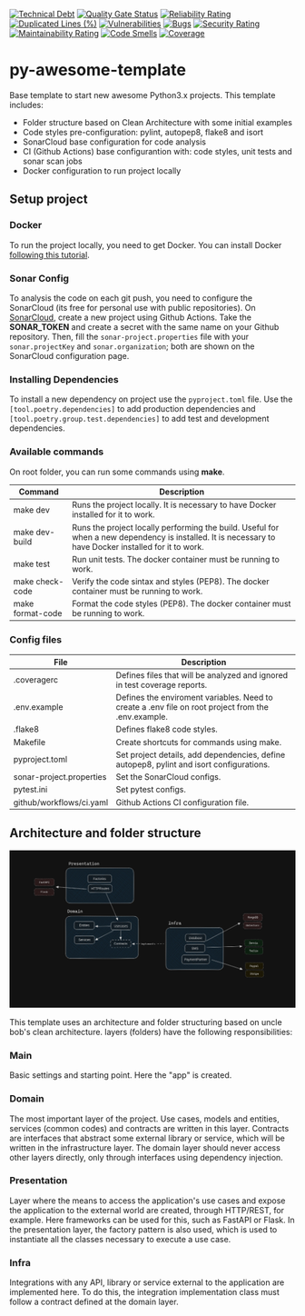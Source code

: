 [![Technical Debt](https://sonarcloud.io/api/project_badges/measure?project=py-awesome-template&metric=sqale_index)](https://sonarcloud.io/summary/new_code?id=py-awesome-template)
[![Quality Gate Status](https://sonarcloud.io/api/project_badges/measure?project=py-awesome-template&metric=alert_status)](https://sonarcloud.io/summary/new_code?id=py-awesome-template)
[![Reliability Rating](https://sonarcloud.io/api/project_badges/measure?project=py-awesome-template&metric=reliability_rating)](https://sonarcloud.io/summary/new_code?id=py-awesome-template)
[![Duplicated Lines (%)](https://sonarcloud.io/api/project_badges/measure?project=py-awesome-template&metric=duplicated_lines_density)](https://sonarcloud.io/summary/new_code?id=py-awesome-template)
[![Vulnerabilities](https://sonarcloud.io/api/project_badges/measure?project=py-awesome-template&metric=vulnerabilities)](https://sonarcloud.io/summary/new_code?id=py-awesome-template)
[![Bugs](https://sonarcloud.io/api/project_badges/measure?project=py-awesome-template&metric=bugs)](https://sonarcloud.io/summary/new_code?id=py-awesome-template)
[![Security Rating](https://sonarcloud.io/api/project_badges/measure?project=py-awesome-template&metric=security_rating)](https://sonarcloud.io/summary/new_code?id=py-awesome-template)
[![Maintainability Rating](https://sonarcloud.io/api/project_badges/measure?project=py-awesome-template&metric=sqale_rating)](https://sonarcloud.io/summary/new_code?id=py-awesome-template)
[![Code Smells](https://sonarcloud.io/api/project_badges/measure?project=py-awesome-template&metric=code_smells)](https://sonarcloud.io/summary/new_code?id=py-awesome-template)
[![Coverage](https://sonarcloud.io/api/project_badges/measure?project=py-awesome-template&metric=coverage)](https://sonarcloud.io/summary/new_code?id=py-awesome-template)

# py-awesome-template

Base template to start new awesome Python3.x projects. This template includes:

- Folder structure based on Clean Architecture with some initial examples
- Code styles pre-configuration: pylint, autopep8, flake8 and isort
- SonarCloud base configuration for code analysis
- CI (Github Actions) base configurantion with: code styles, unit tests and sonar scan jobs
- Docker configuration to run project locally

## Setup project

### Docker

To run the project locally, you need to get Docker. You can install Docker [following this tutorial](https://docs.docker.com/engine/install/).

### Sonar Config

To analysis the code on each git push, you need to configure the SonarCloud (its free for personal use with public repositories). On [SonarCloud](https://sonarcloud.io/), create a new project using Github Actions. Take the **SONAR_TOKEN** and create a secret with the same name on your Github repository. Then, fill the `sonar-project.properties` file with your `sonar.projectKey` and `sonar.organization`; both are shown on the SonarCloud configuration page.

### Installing Dependencies

To install a new dependency on project use the `pyproject.toml` file. Use the `[tool.poetry.dependencies]` to add production dependencies and `[tool.poetry.group.test.dependencies]` to add test and development dependencies.

### Available commands

On root folder, you can run some commands using **make**.

| Command          | Description                                                                                                                                            |
| ---------------- | ------------------------------------------------------------------------------------------------------------------------------------------------------ |
| make dev         | Runs the project locally. It is necessary to have Docker installed for it to work.                                                                     |
| make dev-build   | Runs the project locally performing the build. Useful for when a new dependency is installed. It is necessary to have Docker installed for it to work. |
| make test        | Run unit tests. The docker container must be running to work.                                                                                          |
| make check-code  | Verify the code sintax and styles (PEP8). The docker container must be running to work.                                                                |
| make format-code | Format the code styles (PEP8). The docker container must be running to work.                                                                           |

### Config files

| File                     | Description                                                                                         |
| ------------------------ | --------------------------------------------------------------------------------------------------- |
| .coveragerc              | Defines files that will be analyzed and ignored in test coverage reports.                           |
| .env.example             | Defines the enviroment variables. Need to create a .env file on root project from the .env.example. |
| .flake8                  | Defines flake8 code styles.                                                                         |
| Makefile                 | Create shortcuts for commands using make.                                                           |
| pyproject.toml           | Set project details, add dependencies, define autopep8, pylint and isort configurations.            |
| sonar-project.properties | Set the SonarCloud configs.                                                                         |
| pytest.ini               | Set pytest configs.                                                                                 |
| github/workflows/ci.yaml | Github Actions CI configuration file.                                                               |

## Architecture and folder structure

![Alt text](docs/arc.png "Clean Architeture")

This template uses an architecture and folder structuring based on uncle bob's clean architecture.
layers (folders) have the following responsibilities:

### Main

Basic settings and starting point. Here the "app" is created.

### Domain

The most important layer of the project. Use cases, models and entities, services (common codes) and contracts are written in this layer. Contracts are interfaces that abstract some external library or service, which will be written in the infrastructure layer. The domain layer should never access other layers directly, only through interfaces using dependency injection.

### Presentation

Layer where the means to access the application's use cases and expose the application to the external world are created, through HTTP/REST, for example. Here frameworks can be used for this, such as FastAPI or Flask. In the presentation layer, the factory pattern is also used, which is used to instantiate all the classes necessary to execute a use case.

### Infra

Integrations with any API, library or service external to the application are implemented here. To do this, the integration implementation class must follow a contract defined at the domain layer.
